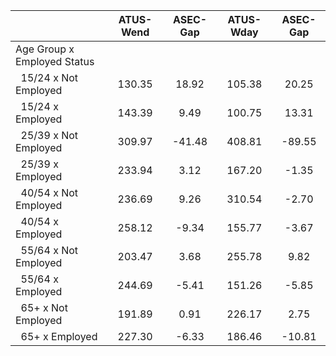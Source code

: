 
|                      |    ATUS-Wend |     ASEC-Gap |    ATUS-Wday |     ASEC-Gap |
| -------------------- | :----------: | :----------: | :----------: | :----------: |
| Age Group x Employed Status |              |              |              |              |
| &nbsp;&nbsp;15/24 x Not Employed |       130.35 |        18.92 |       105.38 |        20.25 |
| &nbsp;&nbsp;15/24 x Employed |       143.39 |         9.49 |       100.75 |        13.31 |
| &nbsp;&nbsp;25/39 x Not Employed |       309.97 |       -41.48 |       408.81 |       -89.55 |
| &nbsp;&nbsp;25/39 x Employed |       233.94 |         3.12 |       167.20 |        -1.35 |
| &nbsp;&nbsp;40/54 x Not Employed |       236.69 |         9.26 |       310.54 |        -2.70 |
| &nbsp;&nbsp;40/54 x Employed |       258.12 |        -9.34 |       155.77 |        -3.67 |
| &nbsp;&nbsp;55/64 x Not Employed |       203.47 |         3.68 |       255.78 |         9.82 |
| &nbsp;&nbsp;55/64 x Employed |       244.69 |        -5.41 |       151.26 |        -5.85 |
| &nbsp;&nbsp;65+ x Not Employed |       191.89 |         0.91 |       226.17 |         2.75 |
| &nbsp;&nbsp;65+ x Employed |       227.30 |        -6.33 |       186.46 |       -10.81 |

